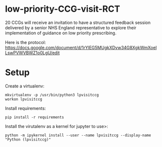 # low-priority-CCG-visit-RCT

20 CCGs will receive an invitation to have a structured feedback session delivered by a senior NHS England representative to explore their implementation of guidance on low priority prescribing.

Here is the protocol: https://docs.google.com/document/d/1rYlEG5MUgkXDvw34G8XgkWmXoelLswPVWVBWZ1o0LgU/edit


# Setup

Create a virtualenv:

    mkvirtualenv -p /usr/bin/python3 lpvisitccg
    workon lpvisitccg

Install requirements:

    pip install -r requirements


Install the virutalenv as a kernel for jupyter to use>:

    python -m ipykernel install --user --name lpvisitccg --display-name "Python (lpvisitccg)"
